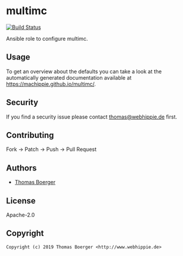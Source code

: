 # multimc

[![Build Status](https://cloud.drone.io/api/badges/machippie/multimc/status.svg)](https://cloud.drone.io/machippie/multimc)

Ansible role to configure multimc.

## Usage

To get an overview about the defaults you can take a look at the automatically generated documentation available at https://machippie.github.io/multimc/.

## Security

If you find a security issue please contact thomas@webhippie.de first.


## Contributing

Fork -> Patch -> Push -> Pull Request


## Authors

* [Thomas Boerger](https://github.com/tboerger)


## License

Apache-2.0


## Copyright

```
Copyright (c) 2019 Thomas Boerger <http://www.webhippie.de>
```
